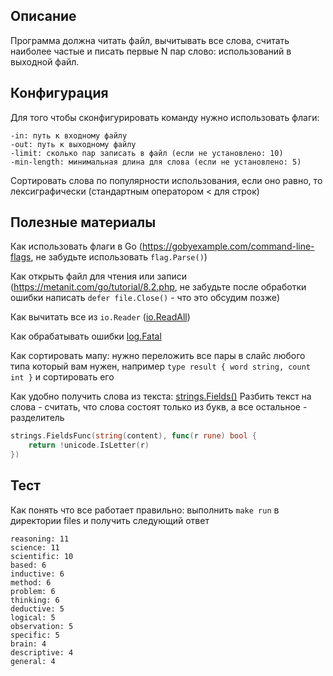 ## Описание
Программа должна читать файл, вычитывать все слова, считать наиболее частые и писать первые N пар слово: использований в выходной файл.

## Конфигурация
Для того чтобы сконфигурировать команду нужно использовать флаги:

```
-in: путь к входному файлу
-out: путь к выходному файлу
-limit: сколько пар записать в файл (если не установлено: 10)
-min-length: минимальная длина для слова (если не установлено: 5)
```
Сортировать слова по популярности использования, если оно равно, то лексиграфически (стандартным оператором < для строк)

## Полезные материалы

Как использовать флаги в Go (https://gobyexample.com/command-line-flags, не забудьте использовать `flag.Parse()`)

Как открыть файл для чтения или записи (https://metanit.com/go/tutorial/8.2.php, не забудьте после обработки ошибки написать `defer file.Close()` - что это обсудим позже)

Как вычитать все из `io.Reader` ([io.ReadAll](https://pkg.go.dev/io#ReadAll))

Как обрабатывать ошибки [log.Fatal](https://pkg.go.dev/log#Fatal)

Как сортировать мапу: нужно переложить все пары в слайс любого типа который вам нужен, например `type result { word string, count int }` и сортировать его

Как удобно получить слова из текста: [strings.Fields()](https://www.geeksforgeeks.org/strings-fields-function-in-golang-with-examples/)
Разбить текст на слова - считать, что слова состоят только из букв, а все остальное - разделитель
```go
strings.FieldsFunc(string(content), func(r rune) bool {
	return !unicode.IsLetter(r)
})
```

## Тест

Как понять что все работает правильно: выполнить `make run` в директории files и получить следующий ответ

```
reasoning: 11
science: 11
scientific: 10
based: 6
inductive: 6
method: 6
problem: 6
thinking: 6
deductive: 5
logical: 5
observation: 5
specific: 5
brain: 4
descriptive: 4
general: 4
```